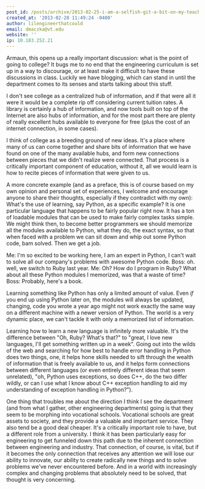 ```yaml
---
post_id: /posts/archive/2013-02-25-i-am-a-selfish-git-a-bit-on-my-teaching-philosophy/
created_at: '2013-02-28 11:49:24 -0400'
author: lilengineerthatcould
email: dmaczka@vt.edu
website: ''
ip: 10.183.252.21
---
```


Armaun, this opens up a really important discussion: what is the point of going to college?  It bugs me to no end that the engineering curriculum is set up in a way to discourage, or at least make it difficult to have these discussions in class.  Luckily we have blogging, which can stand in until the department comes to its senses and starts talking about this stuff.

I don't see college as a centralized hub of information, and if that were all it were it would be a complete rip off considering current tuition rates. A library is certainly a hub of information, and now tools built on top of the Internet are also hubs of information, and for the most part there are plenty of really excellent hubs available to everyone for free (plus the cost of an internet connection, in some cases).

I think of college as a breeding ground of new ideas.  It's a place where many of us can come together and share bits of information that we have found on one of the many available hubs, and form new connections between pieces that we didn't realize were connected.  That process is a critically important component of education, without it, all we would learn is how to recite pieces of information that were given to us.

A more concrete example (and as a preface, this is of course based on my own opinion and personal set of experiences, I welcome and encourage anyone to share their thoughts, especially if they contradict with my own):  What's the use of learning, say Python, as a specific example?  It is one particular language that happens to be fairly popular right now.  It has a ton of loadable modules that can be used to make fairly complex tasks simple.  We might think then, to become better programmers we should memorize all the modules available to Python, what they do, the exact syntax, so that when faced with a problem we can sit down and whip out some Python code, bam solved.  Then we get a job.

Me: I'm so excited to be working here, I am an expert in Python, I can't wait to solve all our company's problems with awesome Python code.
Boss: oh. well, we switch to Ruby last year.
Me: Oh? How do I program in Ruby? What about all these Python modules I memorized, was that a waste of time?
Boss: Probably, here's a book.

Learning something like Python has only a limited amount of value.  Even *if* you end up using Python later on, the modules will always be updated, changing, code you wrote a year ago might not work exactly the same way on a different machine with a newer version of Python.  The world is a very dynamic place, we can't tackle it with only a memorized list of information.

Learning how to learn a new language is infinitely more valuable.  It's the difference between "Oh, Ruby? What's that?" to "great, I love new languages, I'll get something written up in a week".  Going out into the wilds of the web and searching for how best to handle error handling in Python does two things, one, it helps hone skills needed to sift through the wealth of information that is freely available to us, and it helps form connections between different languages (or even entirely different ideas that seem unrelated), "oh, Python uses exceptions, so does C++, do the two differ wildly, or can I use what I know about C++ exception handling to aid my understanding of exception handling in Python?").

One thing that troubles me about the direction I think I see the department (and from what I gather, other engineering departments) going is that they seem to be morphing into vocational schools.  Vocational schools are great assets to society, and they provide a valuable and important service.  They also tend be a good deal cheaper.  It's a critically important role to have, but a different role from a university.  I think it has been particularly easy for engineering to get funneled down this path due to the inherent connection between engineering and industry.  That connection, of course, is vital, but if it becomes the only connection that receives any attention we will lose our ability to innovate, our ability to create radically new things and to solve problems we've never encountered before. And in a world with increasingly complex and changing problems that absolutely need to be solved, that thought is very concerning.